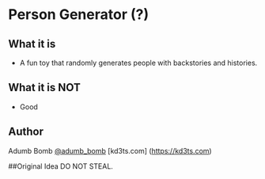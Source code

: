 # Person Generator (?)

## What it is
* A fun toy that randomly generates people with backstories and histories.

## What it is NOT
* Good 


## Author
Adumb Bomb
[@adumb_bomb](https://twitter.com/adumb_bomb)
[kd3ts.com] (https://kd3ts.com)

##Original Idea DO NOT STEAL.